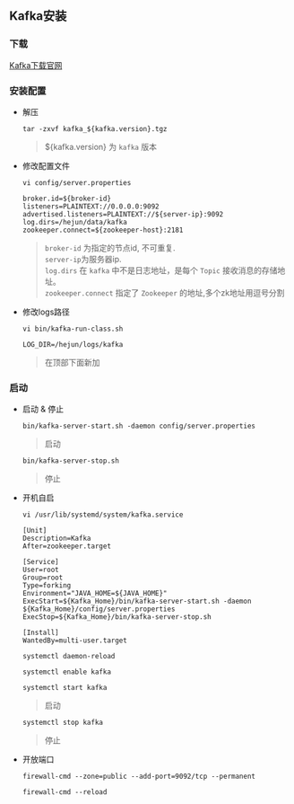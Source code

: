 ## Kafka安装

### 下载

[Kafka下载官网](https://archive.apache.org/dist/kafka/)
  
### 安装配置

- 解压

  ```
  tar -zxvf kafka_${kafka.version}.tgz
  ```
  > ${kafka.version} 为 `kafka` 版本

- 修改配置文件

  ```
  vi config/server.properties
  ```
  
  ```
  broker.id=${broker-id}
  listeners=PLAINTEXT://0.0.0.0:9092
  advertised.listeners=PLAINTEXT://${server-ip}:9092
  log.dirs=/hejun/data/kafka
  zookeeper.connect=${zookeeper-host}:2181
  ```
  > `broker-id` 为指定的节点id, 不可重复.<br/>`server-ip`为服务器ip.<br/>`log.dirs` 在 `kafka` 中不是日志地址，是每个 `Topic` 接收消息的存储地址。<br/>`zookeeper.connect` 指定了 `Zookeeper` 的地址,多个zk地址用逗号分割

- 修改logs路径

  ```
  vi bin/kafka-run-class.sh
  ```
  
  ```
  LOG_DIR=/hejun/logs/kafka
  ```
  > 在顶部下面新加

### 启动

- 启动 & 停止

  ```
  bin/kafka-server-start.sh -daemon config/server.properties
  ```
  > 启动
  
  ```
  bin/kafka-server-stop.sh
  ```
  > 停止
  
- 开机自启

  ```
  vi /usr/lib/systemd/system/kafka.service
  ```
  
  ```
  [Unit]
  Description=Kafka
  After=zookeeper.target
  
  [Service]
  User=root
  Group=root
  Type=forking
  Environment="JAVA_HOME=${JAVA_HOME}"
  ExecStart=${Kafka_Home}/bin/kafka-server-start.sh -daemon ${Kafka_Home}/config/server.properties
  ExecStop=${Kafka_Home}/bin/kafka-server-stop.sh
  
  [Install]
  WantedBy=multi-user.target
  ```

  ```
  systemctl daemon-reload
  ```
  
  ```
  systemctl enable kafka
  ```

  ```
  systemctl start kafka
  ```
  > 启动
  
  ```
  systemctl stop kafka
  ```
  > 停止

- 开放端口

  ```
  firewall-cmd --zone=public --add-port=9092/tcp --permanent
  ```

  ```
  firewall-cmd --reload
  ```
